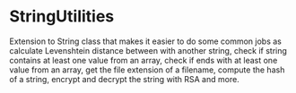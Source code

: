 # StringUtilities
Extension to String class that makes it easier to do some common jobs as calculate Levenshtein distance between with another string, check if string contains at least one value from an array, check if ends with at least one value from an array, get the file extension of a filename, compute the hash of a string, encrypt and decrypt the string with RSA and more.
